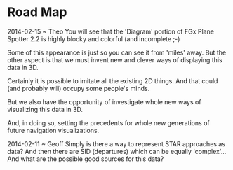 Road Map
========


2014-02-15 ~ Theo
You will see that the 'Diagram' portion of FGx Plane Spotter 2.2 is highly blocky and colorful (and incomplete ;-)
 
Some of this appearance is just so you can see it from 'miles' away. But the other aspect is that we must invent new and clever ways of displaying this data in 3D. 

Certainly it is possible to imitate all the existing 2D things. And that could (and probably will) occupy some people's minds.

But we also have the opportunity of investigate whole new ways of visualizing this data in 3D.

And, in doing so, setting the precedents for whole new generations of future navigation visualizations.

2014-02-11 ~ Geoff 
Simply is there a way to represent STAR approaches
as data? And then there are SID (departures) which
can be equally 'complex'... And what are the
possible good sources for this data?